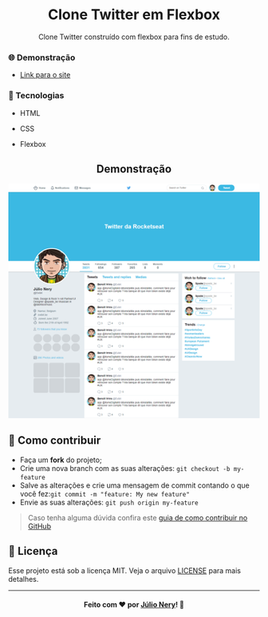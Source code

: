 <h1 align="center">Clone Twitter em Flexbox</h1>
<p align="center">Clone Twitter construído com flexbox para fins de estudo. 
</p>

### :globe_with_meridians: Demonstração
- [Link para o site](https://julio-nery-clone-twitter.netlify.app/)

### :rocket: Tecnologias
- HTML
- CSS

- Flexbox

<h2 align="center">Demonstração</h2>

![](https://github.com/julionery/docs/blob/master/geral/twitter-clone.png?raw=true)

## :link: Como contribuir

- Faça um **fork** do projeto;
- Crie uma nova branch com as suas alterações: `git checkout -b my-feature`
- Salve as alterações e crie uma mensagem de commit contando o que você fez:`git commit -m "feature: My new feature"`
- Envie as suas alterações: `git push origin my-feature`

> Caso tenha alguma dúvida confira este [guia de como contribuir no GitHub](https://github.com/firstcontributions/first-contributions)

## :memo: Licença
Esse projeto está sob a licença MIT. Veja o arquivo [LICENSE](LICENSE) para mais detalhes.

---

<h4 align="center">
    Feito com ❤ por <a href="https://www.linkedin.com/in/julio-nery/" target="_blank">Júlio Nery</a>!
    <g-emoji class="g-emoji" alias="wave" fallback-src="https://github.githubassets.com/images/icons/emoji/unicode/1f44b.png">👋</g-emoji>
</h4>

